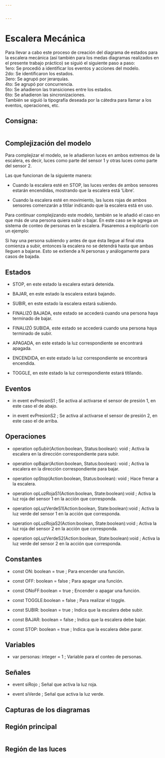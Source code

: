 ```yaml
---


---
```


<h1 id="escalera-mecánica">Escalera Mecánica</h1>
<p>Para llevar a cabo este proceso de creación del diagrama de estados para la escalera mecánica (así también para los medas diagramas realizados en el presente trabajo práctico) se siguió el siguiente paso a paso:<br>
1ero: Se procedió a identificar los eventos y acciones del modelo.<br>
2do: Se identificaron los estados.<br>
3ero: Se agrupó por jerarquías.<br>
4to: Se agrupó por concurrencia.<br>
5to: Se añadieron las transiciones entre los estados.<br>
6to: Se añadieron las sincronizaciones.<br>
También se siguió la tipografía deseada por la cátedra para llamar a los eventos, operaciones, etc.</p>
<h2 id="consigna">Consigna:</h2>
<p><img src="https://lh6.googleusercontent.com/YSecMkvKPss2T-YVn43yP1OtvINNU905wNDSscHXJbgdWAyZQMgF43QhHzrItfPuALVBb6o3fyFdGlNV4s4EjvmtCiJZgGXCETffkMXX4v3ABX8SExrMbpXIYzf83dClQQXYWr7F" alt=""></p>
<h2 id="complejización-del-modelo">Complejización del modelo</h2>
<p>Para complejizar el modelo, se le añadieron luces en ambos extremos de la escalera, es decir, luces como parte del sensor 1 y otras luces como parte del sensor 2.</p>
<p>Las que funcionan de la siguiente manera:</p>
<ul>
<li>
<p>Cuando la escalera esté en STOP, las luces verdes de ambos sensores estarán encendidas, mostrando que la escalera está ‘Libre’.</p>
</li>
<li>
<p>Cuando la escalera esté en movimiento, las luces rojas de ambos sensores comenzarán a titilar indicando que la escalera está en uso.</p>
</li>
</ul>
<p>Para continuar complejizando este modelo, también se le añadió el caso en que más de una persona quiera subir o bajar. En este caso se le agrega un sistema de conteo de personas en la escalera. Pasaremos a explicarlo con un ejemplo:</p>
<p>Si hay una persona subiendo y antes de que ésta llegue al final otra comienza a subir, entonces la escalera no se detendrá hasta que ambas lleguen a bajarse. Esto se extiende a N personas y análogamente para casos de bajada.</p>
<h2 id="estados">Estados</h2>
<ul>
<li>
<p>STOP, en este estado la escalera estará detenida.</p>
</li>
<li>
<p>BAJAR, en este estado la escalera estará bajando.</p>
</li>
<li>
<p>SUBIR, en este estado la escalera estará subiendo.</p>
</li>
<li>
<p>FINALIZÓ BAJADA, este estado se accederá cuando una persona haya terminado de bajar.</p>
</li>
<li>
<p>FINALIZÓ SUBIDA, este estado se accederá cuando una persona haya terminado de subir.</p>
</li>
<li>
<p>APAGADA, en este estado la luz correspondiente se encontrará apagada.</p>
</li>
<li>
<p>ENCENDIDA, en este estado la luz correspondiente se encontrará encendida.</p>
</li>
<li>
<p>TOGGLE, en este estado la luz correspondiente estará titilando.</p>
</li>
</ul>
<h2 id="eventos">Eventos</h2>
<ul>
<li>
<p>in event evPresionS1 ; Se activa al activarse el sensor de presión 1, en este caso el de abajo.</p>
</li>
<li>
<p>in event evPresionS2 ; Se activa al activarse el sensor de presión 2, en este caso el de arriba.</p>
</li>
</ul>
<h2 id="operaciones">Operaciones</h2>
<ul>
<li>
<p>operation opSubir(Action:boolean, Status:boolean): void ; Activa la escalera en la dirección correspondiente para subir.</p>
</li>
<li>
<p>operation opBajar(Action:boolean, Status:boolean): void ; Activa la escalera en la dirección correspondiente para bajar.</p>
</li>
<li>
<p>operation opStop(Action:boolean, Status:boolean): void ; Hace frenar a la escalera.</p>
</li>
<li>
<p>operation opLuzRojaS1(Action:boolean, State:boolean):void ; Activa la luz roja del sensor 1 en la acción que corresponda.</p>
</li>
<li>
<p>operation opLuzVerdeS1(Action:boolean, State:boolean):void ; Activa la luz verde del sensor 1 en la acción que corresponda.</p>
</li>
<li>
<p>operation opLuzRojaS2(Action:boolean, State:boolean):void ; Activa la luz roja del sensor 2 en la acción que corresponda.</p>
</li>
<li>
<p>operation opLuzVerdeS2(Action:boolean, State:boolean):void ; Activa la luz verde del sensor 2 en la acción que corresponda.</p>
</li>
</ul>
<h2 id="constantes">Constantes</h2>
<ul>
<li>
<p>const ON: boolean = true ; Para encender una función.</p>
</li>
<li>
<p>const OFF: boolean = false ; Para apagar una función.</p>
</li>
<li>
<p>const ONoFF:boolean = true ; Encender o apagar una función.</p>
</li>
<li>
<p>const TOGGLE:boolean = false ; Para realizar el toggle.</p>
</li>
<li>
<p>const SUBIR: boolean = true ; Indica que la escalera debe subir.</p>
</li>
<li>
<p>const BAJAR: boolean = false ; Indica que la escalera debe bajar.</p>
</li>
<li>
<p>const STOP: boolean = true ; Indica que la escalera debe parar.</p>
</li>
</ul>
<h2 id="variables">Variables</h2>
<ul>
<li>var personas: integer = 1 ; Variable para el conteo de personas.</li>
</ul>
<h2 id="señales">Señales</h2>
<ul>
<li>
<p>event siRojo ; Señal que activa la luz roja.</p>
</li>
<li>
<p>event siVerde ; Señal que activa la luz verde.</p>
</li>
</ul>
<h2 id="capturas-de-los-diagramas">Capturas de los diagramas</h2>
<h2 id="región-principal">Región principal</h2>
<p><strong><img src="https://lh4.googleusercontent.com/fhvWv4Hit-_V3wtAbOq0-psR2mYILokjEVU8VxMDeoTfLXvkiqJroEz_aUlDkIHoO98TC0aZMorwAjs1-NSbJsSozRlnvL_4ccdqri0ByYUZ4UPWQNcqrhWqVrcUOeyb5-acOpcQ" alt=""></strong></p>
<h2 id="región-de-las-luces">Región de las luces</h2>
<p><img src="https://lh4.googleusercontent.com/20BSjHuJaO0HnlWb0ja6XHG22rMqhD2atvUQDx_6eHn1PJ0X9cMs5VQC-8SNVVDhqtvMQhTFhP20IRYz9ScqxajLuC8JyrSBYyVv1Wo0uxB-i-pgdNIGpwI82b_BPotpDMlS3ETh" alt=""></p>

